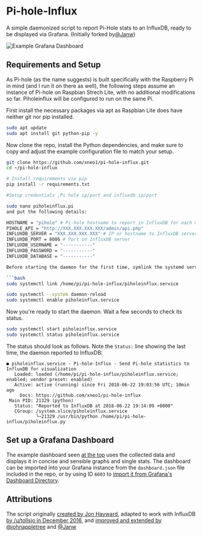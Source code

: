 # Pi-hole-Influx

A simple daemonized script to report Pi-Hole stats to an InfluxDB, ready to be displayed via Grafana.
(Initially forked by[@Janw](https://github.com/janw/pi-hole-influx))

![Example Grafana Dashboard](.readme-assets/dashboard.png)

## Requirements and Setup

As Pi-hole (as the name suggests) is built specifically with the Raspberry Pi in mind (and I run it on there as well), the following steps assume an instance of Pi-hole on Raspbian Strech Lite, with no additional modifications so far. Piholeinflux will be configured to run on the same Pi. 

First install the necessary packages via apt as Raspbian Lite does have neither git nor pip installed.

```bash
sudo apt update
sudo apt install git python-pip -y
```

Now clone the repo, install the Python dependencies, and make sure to copy and adjust the example configuration file to match your setup.

```bash
git clone https://github.com/xneo1/pi-hole-influx.git
cd ~/pi-hole-influx

# Install requirements via pip
pip install -r requirements.txt

#Setup credentials ,Pi hole ip/port and influxdb ip/port

sudo nano piholeinflux.pi
and put the following details:

HOSTNAME = "pihole" # Pi-hole hostname to report in InfluxDB for each measurement
PIHOLE_API = "http://XXX.XXX.XXX.XXX/admin/api.php"
INFLUXDB_SERVER = "XXX.XXX.XXX.XXX" # IP or hostname to InfluxDB server
INFLUXDB_PORT = 8086 # Port on InfluxDB server
INFLUXDB_USERNAME = "-----------"
INFLUXDB_PASSWORD = "-----------"
INFLUXDB_DATABASE = "-----------"

Before starting the daemon for the first time, symlink the systemd service into place, reload, and enable the service.

```bash
sudo systemctl link /home/pi/pi-hole-influx/piholeinflux.service

sudo systemctl --system daemon-reload
sudo systemctl enable piholeinflux.service
```

Now you're ready to start the daemon. Wait a few seconds to check its status.

```bash
sudo systemctl start piholeinflux.service
sudo systemctl status piholeinflux.service
```

The status should look as follows. Note the `Status:` line showing the last time, the daemon reported to InfluxDB:

```
● piholeinflux.service - Pi-hole-Influx - Send Pi-hole statistics to InfluxDB for visualization
   Loaded: loaded (/home/pi/pi-hole-influx/piholeinflux.service; enabled; vendor preset: enabled)
   Active: active (running) since Fri 2018-06-22 19:03:56 UTC; 10min ago
     Docs: https://github.com/xneo1/pi-hole-influx
 Main PID: 21329 (python)
   Status: "Reported to InfluxDB at 2018-06-22 19:14:09 +0000"
   CGroup: /system.slice/piholeinflux.service
           └─21329 /usr/bin/python /home/pi/pi-hole-influx/piholeinflux.py
```



## Set up a Grafana Dashboard 

The example dashboard seen [at the top](#pi-hole-influx) uses the collected data and displays it in concise and sensible graphs and single stats. The dashboard can be imported into your Grafana instance from the `dashboard.json` file included in the repo, or by using ID `6603` to [import it from Grafana's Dashboard Directory](https://grafana.com/dashboards/6603).


## Attributions

The script originally [created by Jon Hayward](https://fattylewis.com/Graphing-pi-hole-stats/), adapted to work with InfluxDB [by /u/tollsjo in December 2016](https://github.com/sco01/piholestatus), and [improved and extended by @johnappletree](https://github.com/johnappletree/piholestatus) and [@Janw](https://github.com/janw/pi-hole-influx)
